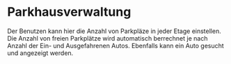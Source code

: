 # Parkhausverwaltung

Der Benutzen kann hier die Anzahl von Parkpläze in jeder Etage einstellen. 
Die Anzahl von freien Parkplätze wird automatisch berrechnet je nach 
Anzahl der Ein- und Ausgefahrenen Autos. Ebenfalls kann ein Auto gesucht 
und angezeigt werden.
